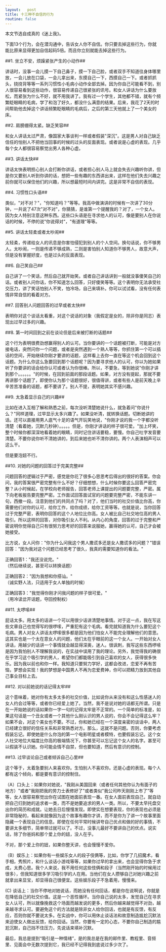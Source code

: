 ```yaml
---
layout:   post
title: 十三种不自信的行为
routine: false
---
```

本文节选自成真的《迷上我》。

下面13个行为，会在潜沟通中，告诉女人你不自信。你只要去掉这些行为，你就能比原来显得更加自信起码5倍。而且你立刻就能去掉这些行为。 

##1. 坐立不安，烦躁紧张产生的小动作##

讲话时，没事一会儿摸一下自己鼻子，摸一下自己脸，或者双手不知道往身体哪里放，一会儿放在口袋，一会儿拿出来，东摸自己一下，西摸自己一下。或者抓抓头，挠挠背等等一系列习惯性小毛病小动作全部去掉。因为你自己可能看不到，别人很容易看到这些动作，很容易传递自己很紧张的讯号。和女人讲话为什么要放松，而紧张为什么不好，就不用我讲了。我有过一个学生，其他都不错，就有个频繁眨眼睛的毛病，学了和泡了好久，都没什么满意的结果。后来，我花了2天的时间帮助他去掉这个讲话频繁眨眼睛的毛病后，之后的第三天他就上了一个美女的床。

 

##2. 肩膀绷得太紧。缺乏笑容##

和女人讲话太过严肃，像国家大事谈判一样或者假装"深沉"。这是男人对自己缺乏信任的怕别人不把他当回事的时候的过头的反面表现。或者说是心虚的表现。几乎每个女人都很容易察觉出男人各种心虚。

 

##3. 讲话太快##

讲话太快表明担心别人会打断你讲话，或者担心别人马上就会失去兴趣听你讲，但是你又要别人听到你讲的话，想把一些有趣的东西讲出来，这样在他们失去兴趣之前你就可以保住他们的兴趣，所以想最短时间内讲完。这是非常不自信的表现。

 

##4. 习惯性口头语##

类似，"对不对？"，"你知道吗？"等等。我高中做演讲的时候有一次讲了30分钟，一共说了47次"对不对"，你猜猜，是谁第一个提醒我的？对了，一个女人。因为女人特别注意这种东西。这些口头语是在寻求他人的认可，像是要别人在你说话的时候，不停的说"你说得对"，"有道理"等等。
 

##5. 讲话太轻柔或者太吵闹##

太轻柔，传递给女人的讯息是你害怕侵犯到别人的个人空间。换句话说，你不够男人。太吵闹，一则是传递不够成熟，二则是害怕别人知道你不够男人，故意大声，但是没有掌握好度，也是过头的反面表现。

 

##6. 自己笑自己##

自己讲了一个笑话，然后自己就开始笑。或者自己讲话讲到一般就没事傻笑自己的话。或者别人问你话，你不知道怎么回答，只好傻笑等等。这个表明你无法承受社交压力，讲了笑话怕别人不笑，怕冷场，自己来填补。你可以试试看，没有任何表情非常自信的看着对方。

 

##7. 回答别人问题回答的过早或者太快##

表明你对这个谈话太看重，对这个说话的对象（我假定是女的，除非你是同志）表现出过早过多的兴趣。

 

##8. 第一时间回到之前在谈论但是后来被打断的话题##

这个行为表明很费劲想赢得别人的认可。当你要讲的一个话题被打断，可能是对方接电话，突然问你一个问题，或者是突然遇到一个熟人等等，你抓住第一个可以插话的空间，开始继续你刚才要讲的话题，这样看上去你一直在等这个机会回到这个话题。为什么你这么急要回到那个话题呢？因为要寻求他人的认可，你以为她如果听了你要讲的话会给你认可或者认为你很棒。所以，不要急，等到她说"你刚才讲到那个。。。。。。"的时候，在回到前面的那段话题。如果，对方没有提起，那就不要再讲那个话题了，即使你认为那个话题很好，很值得讲，或者有些人是前天晚上辛辛苦苦准备的话题，都不要讲了。别人不提，表明她其实不感兴趣。

 

##9. 太急着显示自己的兴趣##

比如在进入互相了解和熟悉之前，每次没听清楚她说什么，就急着问"你说什么？"同样道理，过早显示太多兴趣了。如果没听清，就转换话题。切断她讲的话。还可以直接用男人底气十足的语气开玩笑地说，"你刚才说的我一个字都没听清楚（看着她，沉默几秒钟）。。。。。但是，你刚才讲话的样子很可爱。"加上坏笑，整个时候你都深深地看着她的眼睛，同时记住讲话要稳，要慢。你自己吐字发音要清楚。不要你说你听不清她讲的，到后来她也听不清你讲的。两个人表演相声可以这么干。

但是要泡妞不行。

 

##10. 对她的问题的回答过于完美完整##

问题回答的逻辑过于严密，感觉是你花了很多心思思考后得出的很好的答案。你会问，我的答案很严密完整有什么不好？仔细想想，什么时候你要这么回答严密完整？从小时候起，在学校向老师报告，回答老师上课提出的问题要完整，严密。属下向老板报告要完整严密。工作面试回答面试官的问题要完整严密，不能东讲一句，西撤一段。注意到他们的共同点了吗？对了，他们当时的社交价值比你高，你需要他们对你的认可，给你工作，给你成绩，给你工资等等。也就是说，当你回答过于完整严密，表明你回答的这个人地位比你高。女人被比自己社交地位高的男人吸引。所以这样的回答，对你吸引女人不利。从内心的角度，回答的过于完整和严密说明你觉得自己只有很努力思考好的回答来说服她，赢得她的认可，自己才会被她接受。 

比方说，女人问你："你为什么问我这个男人撒谎多还是女人撒谎多的问题？"错误回答："因为我对这个问题已经思考了很久，我真的需要知道你的看法。" 

正确回答1："我还没说完。"  
（然后继续说，甚至可以转换话题）

正确回答2："因为我想和你搭讪。"  
（诚实野人法，只适用于女人单独的时候）

正确回答3："我觉得你刚才问我问题的样子很可爱。"  
（用冷读岔开话题，夺回控制权） 

##11. 太啰嗦##

屁话太多。用太多的话讲一个可以用很少话讲清楚地事情。对于这一点，我在写这些文章自己也觉得写的很啰嗦，严重犯有这个毛病。看完就知道我为什么要犯这个毛病。男人对女人讲话太啰嗦很多都是因为他们怕女人不能完全理解他们的意思。这其实也是一个太在意女人的问题，他们太在乎眼前的这一个女人。一开始对女人讲话，用越少的话讲一个事情就会越显得深奥，迷人。很讽刺，我写这些东西啰嗦是因为我怕别人不理解我说的，在实战中误用了我的理论。另外，我觉得我的确很在乎学习这个吸引学的男人，希望你们都能吸引到自己喜欢的女人，获得很多快乐。因为我以前也和你一样。我知道只要努力学好，这都会改进，恋爱不再有苦恼，梦想会实现！我的梦想是中国男人不再为恋爱费神，你可以把精力放到其他自己事业目标上去。

 

##12.  对以前她说的话记得太牢##

这个意味着，她对你有太多太多的社交价值，比如说你从来没有和这么性感迷人的女人约会过等等，或者你已经爱上她了。当然，我不是说对她的话都无所谓。只是在一开始她说的话如果你一字一句的记得太牢是不正常的。一个简单的标准是，如果这句话是一个丑女或者一个其他什么刚认识的男人说的，你会不会记得这么牢？如果不会，对这个美女也不要。不过，你和她已经在一个深度亲密的谈话中，两人已经建立很好的信任关系和非常熟悉对方。那么，这就不是问题。否则，你要考虑假装忘记。即使她是什么你泡的第一个电影明星或者模特，也要假装忘记。这个女人社交地位大幅度比你高的极端情况下，你甚至可以忘记这个女人的名字。甚至可以假装不认识她。你可能会情不自禁，但也要知道，然后有意识的控制。

 

 

##13.  过早谈论自己或者倾诉自己心里##

这个等于，太着急要别人来喜欢你。生怕别人不喜欢你。还是心虚的表现。每个人都有这个倾向，都是要有意识的控制住。 

（A）口头上：如果你对她说，"我刚从美国回来（或者任何其他你认为有面子的地方）"或者"我刚把我的劳力士表修好了"或者类似"我公司昨天刚刚上市了"等等，女人很容易察觉出你在试图在她面前表现一番。在女人面前表现自己，就自动把自己归到她的追求者一类，而不是她要追求的男人一类。所以，不要太早托盘交出你的简历和成就。让她去日后慢慢发现。即使实在想要表现，你的表现也必须是非常隐秘的，看起来就像因为这个故事有趣你才讲，而不是你为了讲一个故事里面隐藏一个表现自己的信息。即使在任何平常时候讲夸自己优点和做的好的事情，不要讲太多细节，简单带过就可以了。不过，没事儿最好不要讲自己的优点。说实话，除了你爸妈和那个爱上你的妞，没人在乎。

不对，那个爱上你的妞，如果你整天讲，也会慢慢不爱你。
 

（B）娱乐上：如果你有一些娱乐女人的段子伎俩等，比如，你学了几招魔术，看手相，秀照片，和什么谈话小游戏等等，如果你过早的拿出来，也会显得你急于求成，太费心思。我个人来说，我不用任何这些伎俩和段子（当然刚开始的时候用过很多），但我知道很多学习吸引学的人在用。当他们在女人攒够自己对她兴趣之前就拿出来显宝，却显得自己很便宜。这些娱乐段子不急着用，慢慢来。 

(C) 谈话上：当你不停地对她说话，而她没有任何回话，都是你在说啊说，你就是在降低自己的社交价值。这是一个恶性循环。当你自己说的太多，发觉自己在寻求女人认可，所以就像挽救这个场面而越发说的更多，然后你越来越觉得不对劲，越来越寻求认可。要避免这个的方法就是除非女人给你回话，也就是有反馈，有反应，否则你就不要说太多。在实战中，你可以用休止谈话法和故意制造尴尬沉默法来迫使女人做出反馈，给你回话。当然，你要有一定的心态，不要你自己制造的尴尬沉默，自己挡不住压力，先说话来填补沉默。

 

最后，我总是提到“吸引是一种情绪”，是的我总是在我的邮件里、教程里、音频里、见面会中无数次提到它，我已经不记得我到底说过多少次了。